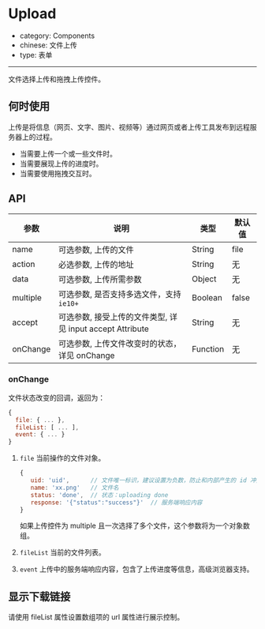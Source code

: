 # Upload

- category: Components
- chinese: 文件上传
- type: 表单

---

文件选择上传和拖拽上传控件。

## 何时使用

上传是将信息（网页、文字、图片、视频等）通过网页或者上传工具发布到远程服务器上的过程。

- 当需要上传一个或一些文件时。
- 当需要展现上传的进度时。
- 当需要使用拖拽交互时。

## API

| 参数       | 说明                                                         | 类型        | 默认值|
|------------|--------------------------------------------------------------| ----------- |-------|
| name       | 可选参数, 上传的文件                                         | String      | file  |
| action     | 必选参数, 上传的地址                                         | String      | 无    |
| data       | 可选参数, 上传所需参数                                       | Object      | 无    |
| multiple   | 可选参数, 是否支持多选文件，支持 `ie10+`                     | Boolean     | false |
| accept     | 可选参数, 接受上传的文件类型, 详见 input accept Attribute    | String      | 无    |
| onChange   | 可选参数, 上传文件改变时的状态，详见 onChange                | Function    | 无    |

### onChange

文件状态改变的回调，返回为：

```js
{
  file: { ... },
  fileList: [ ... ],
  event: { ... }
}
```

1. `file` 当前操作的文件对象。

   ```js
   {
      uid: 'uid',      // 文件唯一标识，建议设置为负数，防止和内部产生的 id 冲突
      name: 'xx.png'   // 文件名
      status: 'done',  // 状态：uploading done
      response: '{"status":"success"}'  // 服务端响应内容
   }
   ```

   如果上传控件为 multiple 且一次选择了多个文件，这个参数将为一个对象数组。

2. `fileList` 当前的文件列表。
3. `event` 上传中的服务端响应内容，包含了上传进度等信息，高级浏览器支持。

## 显示下载链接

请使用 fileList 属性设置数组项的 url 属性进行展示控制。
